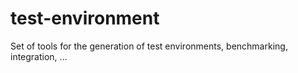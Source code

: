 # test-environment
Set of tools for the generation of test environments, benchmarking, integration, ...
